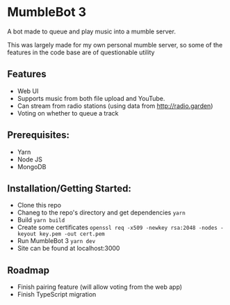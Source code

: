 # MumbleBot 3

A bot made to queue and play music into a mumble server. 

This was largely made for my own personal mumble server, so some of the features in the code base are of questionable utility

## Features
 - Web UI 
 - Supports music from both file upload and YouTube.
 - Can stream from radio stations (using data from http://radio.garden)
 - Voting on whether to queue a track

## Prerequisites:
 * Yarn
 * Node JS
 * MongoDB

## Installation/Getting Started:
 * Clone this repo
 * Chaneg to the repo's directory and get dependencies `yarn`
 * Build `yarn build`
 * Create some certificates `openssl req -x509 -newkey rsa:2048 -nodes -keyout key.pem -out cert.pem`
 * Run MumbleBot 3 `yarn dev`
 * Site can be found at localhost:3000

## Roadmap
 - Finish pairing feature (will allow voting from the web app)
 - Finish TypeScript migration